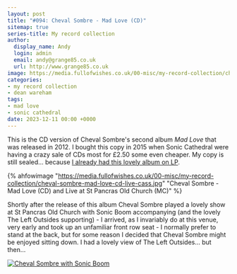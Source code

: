 ```yaml
---
layout: post
title: "#094: Cheval Sombre - Mad Love (CD)"
sitemap: true
series-title: My record collection
author:
  display_name: Andy
  login: admin
  email: andy@grange85.co.uk
  url: http://www.grange85.co.uk
image: https://media.fullofwishes.co.uk/00-misc/my-record-collection/cheval-sombre-mad-love-cd-live-cass.jpg
categories:
- my record collection
- dean wareham
tags:
- mad love
- sonic cathedral
date: 2023-12-11 00:00 +0000
---
```

This is the CD version of Cheval Sombre's second album _Mad Love_ that was released in 2012. I bought this copy in 2015 when Sonic Cathedral were having a crazy sale of CDs most for £2.50 some even cheaper. My copy is still sealed... because [I already had this lovely album on LP](/2023/03/02/my-record-collection-013-cheval-sombre-mad-love-lp/).

{% ahfowimage "https://media.fullofwishes.co.uk/00-misc/my-record-collection/cheval-sombre-mad-love-cd-live-cass.jpg" "Cheval Sombre - Mad Love (CD) and Live at St Pancras Old Church (MC)" %}

Shortly after the release of this album Cheval Sombre played a lovely show at St Pancras Old Church with Sonic Boom accompanying (and the lovely The Left Outsides supporting) - I arrived, as I invariably do at this venue, very early and took up an unfamiliar front row seat - I normally prefer to stand at the back, but for some reason I decided that Cheval Sombre might be enjoyed sitting down. I had a lovely view of The Left Outsides... but then...

<!--more-->

<a data-flickr-embed="true" href="https://www.flickr.com/photos/grange85/8209837389/in/album-72157632080412568/" title="Cheval Sombre with Sonic Boom"><img src="" alt="Cheval Sombre with Sonic Boom"/></a><script async src="//embedr.flickr.com/assets/client-code.js" charset="utf-8"></scriptBB>


{% ahfowimage "https://live.staticflickr.com/8202/8209837389_7f9c9a9bd7_c.jpg" "... this was my view!" %}

The show was recorded for posterity and released on a limited edition cassette by Sonic Cathedral and a photograph of the show from my position was used on the sleeve. There are more of my [pictures from the show on Flickr](https://www.flickr.com/photos/grange85/albums/72157632080412568/with/8209836725/).

 - *Catalogue Number:* AHFOW 10/143
 - *Artist:* Cheval Sombre
 - *Title:* Mad Love
 - *Notes:* Sealed
 - *Packaging:* Jewel case
 - *Format:* CD
 - Bought from Sonic Cathedral in a sale for £2.50 (along with a hatful of other greats).
 - [Buy 'Mad Love' on Bandcamp](https://chevalsombre.bandcamp.com/album/mad-love-2)

Previously in [my record collection](/category/my-record-collection):
 - [#013: Cheval Sombre - Mad Love (LP)](/2023/03/02/my-record-collection-013-cheval-sombre-mad-love-lp/)

